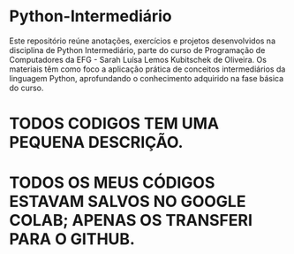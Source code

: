 # Python-Intermediário
Este repositório reúne anotações, exercícios e projetos desenvolvidos na disciplina de Python Intermediário, parte do curso de Programação de Computadores da EFG - Sarah Luísa Lemos Kubitschek de Oliveira. Os materiais têm como foco a aplicação prática de conceitos intermediários da linguagem Python, aprofundando o conhecimento adquirido na fase básica do curso.

# TODOS CODIGOS TEM UMA PEQUENA DESCRIÇÃO.
# TODOS OS MEUS CÓDIGOS ESTAVAM SALVOS NO GOOGLE COLAB; APENAS OS TRANSFERI PARA O GITHUB.
